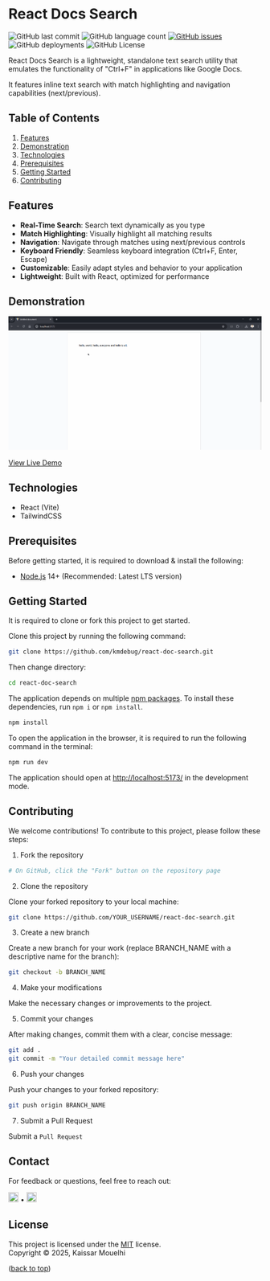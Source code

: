 # React Docs Search

![GitHub last commit](https://img.shields.io/github/last-commit/kmdebug/react-doc-search)
![GitHub language count](https://img.shields.io/github/languages/count/kmdebug/react-doc-search)
[![GitHub issues](https://img.shields.io/github/issues/kmdebug/react-doc-search)](https://github.com/kmdebug/react-doc-search/issues)
![GitHub deployments](https://img.shields.io/github/deployments/kmdebug/react-doc-search/github-pages)
![GitHub License](https://img.shields.io/github/license/kmdebug/react-doc-search)

React Docs Search is a lightweight, standalone text search utility that emulates the functionality of "Ctrl+F" in applications like Google Docs.

It features inline text search with match highlighting and navigation capabilities (next/previous).

## Table of Contents

1. [Features](#features)
2. [Demonstration](#demonstration)
3. [Technologies](#technologies)
4. [Prerequisites](#prerequisites)
5. [Getting Started](#getting-started)
6. [Contributing](#contributing)

## Features

- **Real-Time Search**: Search text dynamically as you type
- **Match Highlighting**: Visually highlight all matching results
- **Navigation**: Navigate through matches using next/previous controls
- **Keyboard Friendly**: Seamless keyboard integration (Ctrl+F, Enter, Escape)
- **Customizable**: Easily adapt styles and behavior to your application
- **Lightweight**: Built with React, optimized for performance

## Demonstration

![React Document Search Demo](https://github.com/kmdebug/react-doc-search/blob/master/demo.gif)

[View Live Demo](https://react-doc-search.vercel.app/)

## Technologies

- React (Vite)
- TailwindCSS

## Prerequisites

Before getting started, it is required to download & install the following:

- [Node.js](https://nodejs.org/en/download/) 14+ (Recommended: Latest LTS version)

## Getting Started

It is required to clone or fork this project to get started.

Clone this project by running the following command:

```bash
git clone https://github.com/kmdebug/react-doc-search.git
```

Then change directory:

```bash
cd react-doc-search
```

The application depends on multiple [npm packages](https://www.npmjs.com/). To install these dependencies, run `npm i` or `npm install`.

```bash
npm install
```

To open the application in the browser, it is required to run the following command in the terminal:

```bash
npm run dev
```

The application should open at [http://localhost:5173/](http://localhost:5173/) in the development mode.

## Contributing

We welcome contributions! To contribute to this project, please follow these steps:

1. Fork the repository

```bash
# On GitHub, click the "Fork" button on the repository page
```

2. Clone the repository

Clone your forked repository to your local machine:

```bash
git clone https://github.com/YOUR_USERNAME/react-doc-search.git
```

3. Create a new branch

Create a new branch for your work (replace BRANCH_NAME with a descriptive name for the branch):

```bash
git checkout -b BRANCH_NAME
```

4. Make your modifications

Make the necessary changes or improvements to the project.

5. Commit your changes

After making changes, commit them with a clear, concise message:

```bash
git add .
git commit -m "Your detailed commit message here"
```

6. Push your changes

Push your changes to your forked repository:

```bash
git push origin BRANCH_NAME
```

7. Submit a Pull Request

Submit a `Pull Request`

## Contact

For feedback or questions, feel free to reach out:

<p align="left"> 
 <a href="https://github.com/kmdebug" target="_blank" rel="noreferrer"><img src="https://raw.githubusercontent.com/danielcranney/readme-generator/main/public/icons/socials/github-dark.svg" width="20" height="20" /></a> •
 <a href="https://www.linkedin.com/in/kaissar-mouelhi/" target="_blank" rel="noreferrer"><img src="https://raw.githubusercontent.com/danielcranney/readme-generator/main/public/icons/socials/linkedin.svg" width="20" height="20" /></a>
</p>

## License

This project is licensed under the [MIT](https://choosealicense.com/licenses/mit/) license. <br/> Copyright © 2025, Kaissar Mouelhi

([back to top](#demonstration))
